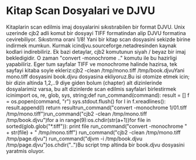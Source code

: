 # Kitap Scan Dosyalari ve DJVU

Kitaplarin scan edilmis imaj dosyalarini sıkıstırabilen bir format
DJVU. Unix uzerinde cjb2 adli komut bir dosyayi TIFF formatindan alip
DJVU formatina cevirebiliyor. Sıkıstırma orani 1/8! Yani bir kitap
scan dosyasini sekizde birine indirmek mumkun. Kurmak
icindjvu.sourceforge.netadresinden kaynak kodlari indirebiliriz. Ek
bazi detaylar, cjb2 komutunun siyah / beyaz bir imaj bekledigidir. O
zaman "convert -monochrome .." komutu ile bu hazirligi
yapabiliriz. Eger tum sayfalar TIFF ve monochrome halinde hazirsa, tek
sayfayi kitaba soyle ekleriz:cjb2 -clean /tmp/mono.tiff
/tmp/book.djvuYani mono.tiff dosyasini book.djvu dosyasina
ekliyoruz.Bu isi otomize etmek icin; bir dizin altinda 1,2,..9 diye
giden bolum (chapter) alt dizinlerinde dosyalarimiz varsa, bu alt
dizinlerde scan edilmis sayfalari birlestirmek icinimport os, re,
glob, sys, string;def run_command(command): result = [] f =
os.popen(command, "r") sys.stdout.flush() for l in f.xreadlines():
result.append(l) return resultrun_command("convert -monochrome
1/01.tiff /tmp/mono.tiff")run_command("cjb2 -clean /tmp/mono.tiff
/tmp/book.djvu")for a in range(9):os.chdir(str(a+1))for file in
sorted(glob.glob("*.tiff")): print file run_command("convert
-monochrome " + str(file) + " /tmp/mono.tiff") run_command("cjb2
-clean /tmp/mono.tiff /tmp/page.djvu") run_command("djvm -i
/tmp/book.djvu /tmp/page.djvu")os.chdir("..")Bu script tmp altinda bir
book.djvu dosyasini yaratmis oluyor.





